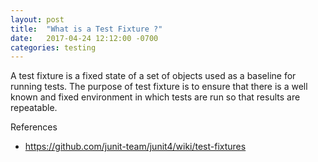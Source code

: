 ```yaml
---
layout: post
title:  "What is a Test Fixture ?"
date:   2017-04-24 12:12:00 -0700
categories: testing
---
```


A test fixture is a fixed state of a set of objects used as a baseline for running tests.
The purpose of test fixture is to ensure that there is a well known and fixed
environment in which tests are run so that results are repeatable.

References
- https://github.com/junit-team/junit4/wiki/test-fixtures
